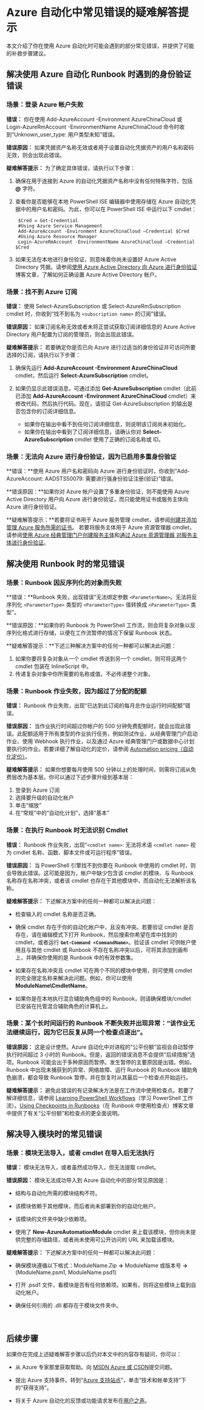 <properties
   pageTitle="Azure 自动化中常见错误的疑难解答提示 | Azure"
   description="本文提供的基本疑难解答步骤适用于解决你在使用 Azure 自动化时会碰到的常见错误。"
   services="automation"
   documentationCenter=""
   authors="mgoedtel"
   manager="stevenka"
   editor="tysonn"
   tags="top-support-issue"/>
<tags
   ms.service="automation"
   ms.date="03/21/2016"
   wacn.date="06/30/2016"/>

# Azure 自动化中常见错误的疑难解答提示

本文介绍了你在使用 Azure 自动化时可能会遇到的部分常见错误，并提供了可能的补救步骤建议。

## 解决使用 Azure 自动化 Runbook 时遇到的身份验证错误  

### 场景：登录 Azure 帐户失败

**错误：** 
你在使用 Add-AzureAccount -Environment AzureChinaCloud 或 Login-AzureRmAccount -EnvironmentName AzureChinaCloud 命令时收到“Unknown\_user\_type: 用户类型未知”错误。

**错误原因：**
如果凭据资产名称无效或者用于设置自动化凭据资产的用户名和密码无效，则会出现此错误。

**疑难解答提示：**
为了确定具体错误，请执行以下步骤：

1. 确保在用于连接到 Azure 的自动化凭据资产名称中没有任何特殊字符，包括 **@** 字符。  

2. 查看你是否能够在本地 PowerShell ISE 编辑器中使用存储在 Azure 自动化凭据中的用户名和密码。为此，你可以在 PowerShell ISE 中运行以下 cmdlet：

        $Cred = Get-Credential  
        #Using Azure Service Management   
        Add-AzureAccount -Environment AzureChinaCloud –Credential $Cred  
        #Using Azure Resource Manager  
        Login-AzureRmAccount -EnvironmentName AzureChinaCloud –Credential $Cred

3. 如果无法在本地进行身份验证，则意味着你尚未设置好 Azure Active Directory 凭据。请参阅[使用 Azure Active Directory 向 Azure 进行身份验证](https://azure.microsoft.com/blog/azure-automation-authenticating-to-azure-using-azure-active-directory)博客文章，了解如何正确设置 Azure Active Directory 帐户。


### 场景：找不到 Azure 订阅

**错误：**
使用 Select-AzureSubscription 或 Select-AzureRmSubscription cmdlet 时，你收到“找不到名为 `<subscription name>` 的订阅”错误。

**错误原因：**
如果订阅名称无效或者未将正尝试获取订阅详细信息的 Azure Active Directory 用户配置为订阅的管理员，则会出现此错误。

**疑难解答提示：**
若要确定你是否已向 Azure 进行过适当的身份验证并可访问所要选择的订阅，请执行以下步骤：

1. 确保先运行 **Add-AzureAccount -Environment AzureChinaCloud** cmdlet，然后运行 **Select-AzureSubscription** cmdlet。  

2. 如果仍显示此错误消息，可通过添加 **Get-AzureSubscription** cmdlet（此前已添加 **Add-AzureAccount -Environment AzureChinaCloud** cmdlet）来修改代码，然后执行代码。现在，请验证 Get-AzureSubscription 的输出是否包含你的订阅详细信息。
    * 如果你在输出中看不到任何订阅详细信息，则说明该订阅尚未初始化。  
    * 如果你在输出中看到了订阅详细信息，请确认你对 **Select-AzureSubscription** cmdlet 使用了正确的订阅名称或 ID。   


### 场景：无法向 Azure 进行身份验证，因为已启用多重身份验证

**错误：**使用 Azure 用户名和密码向 Azure 进行身份验证时，你收到“Add-AzureAccount: AADSTS50079: 需要进行强身份验证注册(验证)”错误。

**错误原因：**如果你对 Azure 帐户设置了多重身份验证，则不能使用 Azure Active Directory 用户向 Azure 进行身份验证，而只能使用证书或服务主体向 Azure 进行身份验证。

**疑难解答提示：**若要将证书用于 Azure 服务管理 cmdlet，请参阅[创建并添加管理 Azure 服务所需的证书](http://blogs.technet.com/b/orchestrator/archive/2014/04/11/managing-azure-services-with-the-microsoft-azure-automation-preview-service.aspx)。 若要将服务主体用于 Azure 资源管理器 cmdlet，请参阅[使用 Azure 经典管理门户创建服务主体](/documentation/articles/resource-group-create-service-principal-portal/)和[通过 Azure 资源管理器 对服务主体进行身份验证](/documentation/articles/resource-group-authenticate-service-principal/)。


## 解决使用 Runbook 时的常见错误
### 场景：Runbook 因反序列化的对象而失败

**错误：**Runbook 失败，出现错误“无法绑定参数 `<ParameterName>`。无法将反序列化 `<ParameterType>` 类型的 `<ParameterType>` 值转换成 `<ParameterType>` 类型”。

**错误原因：**如果你的 Runbook 为 PowerShell 工作流，则会将复杂对象以反序列化格式进行存储，以便在工作流暂停的情况下保留 Runbook 状态。

**疑难解答提示：**下述三种解决方案中的任何一种都可以解决此问题：

1. 如果你要将复杂对象从一个 cmdlet 传送到另一个 cmdlet，则可将这两个 cmdlet 包装在 InlineScript 中。  
2. 传递复杂对象中你所需要的名称或值，不必传递整个对象。  


### 场景：Runbook 作业失败，因为超过了分配的配额

**错误：**
Runbook 作业失败，出现“已达到此订阅的每月总作业运行时间配额”错误。

**错误原因：**
当作业执行时间超过你帐户的 500 分钟免费配额时，就会出现此错误。此配额适用于所有类型的作业执行任务，例如测试作业、从经典管理门户启动作业、使用 Webhook 执行作业，以及通过 Azure 经典管理门户或数据中心计划要执行的作业。若要详细了解自动化的定价，请参阅 [Automation pricing（自动化定价）](/home/features/automation/#price)。

**疑难解答提示：**
如果你想要每月使用 500 分钟以上的处理时间，则需将订阅从免费层改为基本层。你可以通过下述步骤升级到基本层：

1. 登录到 Azure 订阅  
2. 选择要升级的自动化帐户  
3. 单击“缩放”
4. 在“常规”中的“自动化计划”，选择“基本”    


### 场景：在执行 Runbook 时无法识别 Cmdlet

**错误：**
Runbook 作业失败，出现“`<cmdlet name>`: 无法将术语 `<cmdlet name>` 视为 cmdlet 名称、函数、脚本文件或可运行程序”错误。

**错误原因：**
当 PowerShell 引擎找不到你要在 Runbook 中使用的 cmdlet 时，则会导致此错误。这可能是因为，帐户中缺少包含该 cmdlet 的模块、与 Runbook 名称存在名称冲突，或者该 cmdlet 也存在于其他模块中，而自动化无法解析该名称。

**疑难解答提示：**
下述解决方案中的任何一种都可以解决此问题：

- 检查输入的 cmdlet 名称是否正确。  

- 确保 cmdlet 存在于你的自动化帐户中，且没有冲突。若要验证 cmdlet 是否存在，请在编辑模式下打开 Runbook，然后搜索你希望在库中找到的 cmdlet，或者运行 **`Get-Command <CommandName>`**。验证该 cmdlet 可供帐户使用且与其他 cmdlet 或 Runbook 不存在名称冲突以后，可将其添加到画布上，并确保你使用的是 Runbook 中的有效参数集。

- 如果存在名称冲突且 cmdlet 可在两个不同的模块中使用，则可使用 cmdlet 的完全限定名称来解决此问题。例如，你可以使用 **ModuleName\\CmdletName**。

- 如果你是在本地执行混合辅助角色组中的 Runbook，则请确保模块/cmdlet 已安装在托管混合辅助角色的计算机上。


### 场景：某个长时间运行的 Runbook 不断失败并出现异常：“该作业无法继续运行，因为它已反复从同一个检查点逐出”。

**错误原因：**
这是设计使然。Azure 自动化中对进程的“公平份额”监视会自动暂停执行时间超过 3 小时的 Runbook。但是，返回的错误消息不会提供“后续措施”选项。Runbook 可能会出于多种原因而暂停。发生暂停的主要原因是出错。例如，Runbook 中出现未捕获到的异常、网络故障、运行 Runbook 的 Runbook 辅助角色崩溃，都会导致 Runbook 暂停，并在恢复时从其最后一个检查点开始运行。

**疑难解答提示：**
避免此错误的有记录解决方法是在工作流中使用检查点。若要了解详细信息，请参阅 [Learning PowerShell Workflows](/documentation/articles/automation-powershell-workflow/#Checkpoints)（学习 PowerShell 工作流）。[Using Checkpoints in Runbooks](https://azure.microsoft.com/zh-cn/blog/azure-automation-reliable-fault-tolerant-runbook-execution-using-checkpoints)（在 Runbook 中使用检查点）博客文章中提供了有关“公平份额”和检查点的更全面说明。


## 解决导入模块时的常见错误

### 场景：模块无法导入，或者 cmdlet 在导入后无法执行

**错误：**
模块无法导入，或者虽然成功导入，但无法提取 cmdlet。

**错误原因：**
模块无法成功导入到 Azure 自动化中的部分常见原因是：

- 结构与自动化所需的模块结构不符。  

- 该模块依赖于其他模块，而后者尚未部署到你的自动化帐户。

- 该模块的文件夹中缺少依赖项。

- 使用了 **New-AzureAutomationModule** cmdlet 来上载该模块，但你尚未提供完整的存储路径，或者尚未使用可公开访问的 URL 来加载该模块。

**疑难解答提示：**
下述解决方案中的任何一种都可以解决此问题：

- 确保模块遵循以下格式：ModuleName.Zip **->** ModuleName 或版本号 **->** (ModuleName.psm1, ModuleName.psd1)

- 打开 .psd1 文件，看模块是否有任何依赖项。如果有，则将这些模块上载到自动化帐户。

- 确保任何引用的 .dll 都存在于模块文件夹中。

  <br/>

## 后续步骤

如果你在完成上述疑难解答步骤以后仍对本文中的内容存有疑问，你可以：

- 从 Azure 专家那里获取帮助。向 [MSDN Azure 或 CSDN](/support/forums)提交问题。

- 提出 Azure 支持事件。转到“[Azure 支持站点](/support/contact)”，单击“技术和帐单支持”下的“获得支持”。

- 将关于 Azure 自动化的反馈或功能请求发布在[用户之声](/product-feedback)。

<!---HONumber=Mooncake_0411_2016-->
